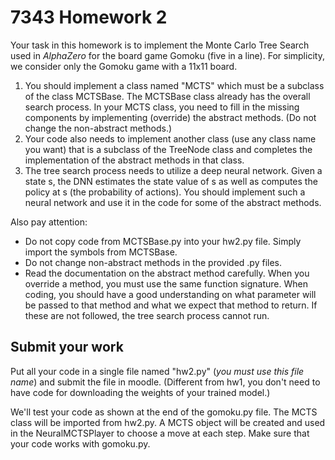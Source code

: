 # 7343 Homework 2

Your task in this homework is to implement the Monte Carlo Tree Search used in *AlphaZero* for the board game Gomoku (five in a line). For simplicity, we consider only the Gomoku game with a 11x11 board. 
1. You should implement a class named "MCTS" which must be a subclass of the class MCTSBase. The MCTSBase class already has the overall search process. In your MCTS class, you need to fill in the missing components by implementing (override) the abstract methods. (Do not change the non-abstract methods.) 
2. Your code also needs to implement another class (use any class name you want) that is a subclass of the TreeNode class and completes the implementation of the abstract methods in that class. 
3. The tree search process needs to utilize a deep neural network. Given a state s, the DNN  estimates the state value of s as well as computes the policy at s (the probability of actions). You should implement such a neural network and use it in the code for some of the abstract methods.     

Also pay attention:
 - Do not copy code from MCTSBase.py into your hw2.py file. Simply import the symbols from MCTSBase.
 - Do not change non-abstract methods in the provided .py files. 
 - Read the documentation on the abstract method carefully. When you override a method, you must use the same function signature. When coding, you should have a good understanding on what parameter will be passed to that method and what we expect that method to return. If these are not followed, the tree search process cannot run.

## Submit your work
Put all your code in a single file named "hw2.py" (*you must use this file name*) and submit the file in moodle. 
(Different from hw1, you don't need to have code for downloading the weights of your trained model.)

We'll test your code as shown at the end of the gomoku.py file. The MCTS class will be imported from hw2.py. A MCTS object will be created and used in the NeuralMCTSPlayer to choose a move at each step. Make sure that your code works with gomoku.py.  
 
 
